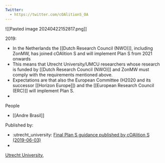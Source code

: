 ```yaml
---
Twitter:
  - https://twitter.com/cOAlitionS_OA
---
```


![[Pasted image 20240422152817.png]]



2019:
- In the Netherlands the [[Dutch Research Council (NWO)]], including ZonMW, has joined cOAlition S and will implement Plan S from 2021 onwards
- This means that Utrecht University/UMCU researchers whose research is funded by [[Dutch Research Council (NWO)]] and ZonMW must comply with the requirements mentioned above.
- Expectations are that also the European Committee (H2020 and its successor [[Horizon Europe]]) and the [[European Research Council (ERC)]] will implement Plan S.
- 

People
- [[Andre Brasil]]


Published by:
- :utrecht_university: [Final Plan S guidance published by cOAlition S (2019-06-03)](https://www.uu.nl/en/news/final-plan-s-guidance-published-by-coalition-s)
- 


[Utrecht University](https://www.uu.nl/en/news/final-plan-s-guidance-published-by-coalition-s), 
